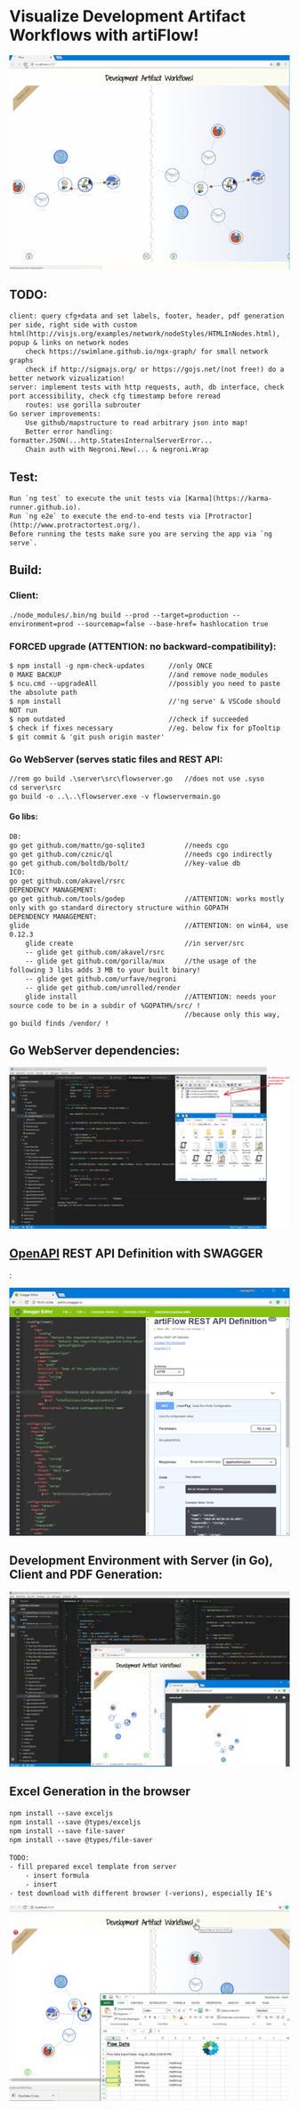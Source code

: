 # Visualize Development Artifact Workflows with artiFlow!

![flow](https://raw.githubusercontent.com/privet56/artiFlow/master/flow.gif)

## TODO:
    client: query cfg+data and set labels, footer, header, pdf generation per side, right side with custom html(http://visjs.org/examples/network/nodeStyles/HTMLInNodes.html), popup & links on network nodes
        check https://swimlane.github.io/ngx-graph/ for small network graphs
        check if http://sigmajs.org/ or https://gojs.net/(not free!) do a better network vizualization!
    server: implement tests with http requests, auth, db interface, check port accessibility, check cfg timestamp before reread
        routes: use gorilla subrouter
    Go server improvements:
        Use github/mapstructure to read arbitrary json into map!
        Better error handling: formatter.JSON(...http.StatesInternalServerError...
        Chain auth with Negroni.New(... & negroni.Wrap

## Test:
    Run `ng test` to execute the unit tests via [Karma](https://karma-runner.github.io).
    Run `ng e2e` to execute the end-to-end tests via [Protractor](http://www.protractortest.org/).
    Before running the tests make sure you are serving the app via `ng serve`.

## Build:
### Client:
    ./node_modules/.bin/ng build --prod --target=production --environment=prod --sourcemap=false --base-href= hashlocation true

### FORCED upgrade (ATTENTION: no backward-compatibility):
	$ npm install -g npm-check-updates		//only ONCE
	0 MAKE BACKUP 							//and remove node_modules
	$ ncu.cmd --upgradeAll					//possibly you need to paste the absolute path
	$ npm install							//'ng serve' & VSCode should NOT run
	$ npm outdated							//check if succeeded
	$ check if fixes necessary				//eg. below fix for pTooltip
	$ git commit & 'git push origin master'

### Go WebServer (serves static files and REST API:
    //rem go build .\server\src\flowserver.go   //does not use .syso
    cd server\src
    go build -o ..\..\flowserver.exe -v flowservermain.go

#### Go libs:
    DB:
    go get github.com/mattn/go-sqlite3          //needs cgo
    go get github.com/cznic/ql                  //needs cgo indirectly
    go get github.com/boltdb/bolt/              //key-value db
    ICO:
    go get github.com/akavel/rsrc
    DEPENDENCY MANAGEMENT:
    go get github.com/tools/godep               //ATTENTION: works mostly only with go standard directory structure within GOPATH
    DEPENDENCY MANAGEMENT:
    glide                                       //ATTENTION: on win64, use 0.12.3
        glide create                            //in server/src
        -- glide get github.com/akavel/rsrc
        -- glide get github.com/gorilla/mux     //the usage of the following 3 libs adds 3 MB to your built binary!
        -- glide get github.com/urfave/negroni
        -- glide get github.com/unrolled/render
        glide install                           //ATTENTION: needs your source code to be in a subdir of %GOPATH%/src/ !
                                                //because only this way, go build finds /vendor/ !

## Go WebServer dependencies:

![flow.go.webserver.dependencies.png](https://raw.githubusercontent.com/privet56/artiFlow/master/flow.go.webserver.dependencies.png)

## [OpenAPI](https://www.openapis.org/) REST API Definition with SWAGGER
:

![swagger](https://raw.githubusercontent.com/privet56/artiFlow/master/swagger/swagger.ui.1.png)

## Development Environment with Server (in Go), Client and PDF Generation:

![flow2pdf.png](https://raw.githubusercontent.com/privet56/artiFlow/master/flow2pdf.png)

## Excel Generation in the browser
    npm install --save exceljs
    npm install --save @types/exceljs
    npm install --save file-saver
    npm install --save @types/file-saver

    TODO:
    - fill prepared excel template from server
        - insert formula
        - insert 
    - test download with different browser (-verions), especially IE's

![flow2xlsx.png](https://raw.githubusercontent.com/privet56/artiFlow/master/flow2xlsx.png)
